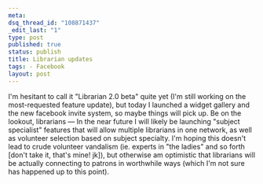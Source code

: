 ```yaml
--- 
meta: 
dsq_thread_id: "108871437" 
_edit_last: "1" 
type: post 
published: true 
status: publish 
title: Librarian updates 
tags: - Facebook 
layout: post 
--- 
```


I'm hesitant to call it "Librarian 2.0 beta" quite yet (I'm still working on the most-requested feature update), but today I launched a widget gallery and the new facebook invite system, so maybe things will pick up. Be on the lookout, librarians — In the near future I will likely be launching "subject specialist" features that will allow multiple librarians in one network, as well as volunteer selection based on subject specialty. I'm hoping this doesn't lead to crude volunteer vandalism (ie. experts in "the ladies" and so forth [don't take it, that's mine! jk]), but otherwise am optimistic that librarians will be actually connecting to patrons in worthwhile ways (which I'm not sure has happened up to this point). 